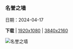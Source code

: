 ### 名誉之墙

日期：2024-04-17

**下载**  |  [1920x1080](https://cn.bing.com/th?id=OHR.AvilaSpain_ZH-CN1792280503_1920x1080.jpg)  |  [3840x2160](https://cn.bing.com/th?id=OHR.AvilaSpain_ZH-CN1792280503_UHD.jpg)

![名誉之墙](https://cn.bing.com/th?id=OHR.AvilaSpain_ZH-CN1792280503_1920x1080.jpg "中世纪城墙，阿维拉，西班牙 (© Scott Suriano/Getty Images)")

